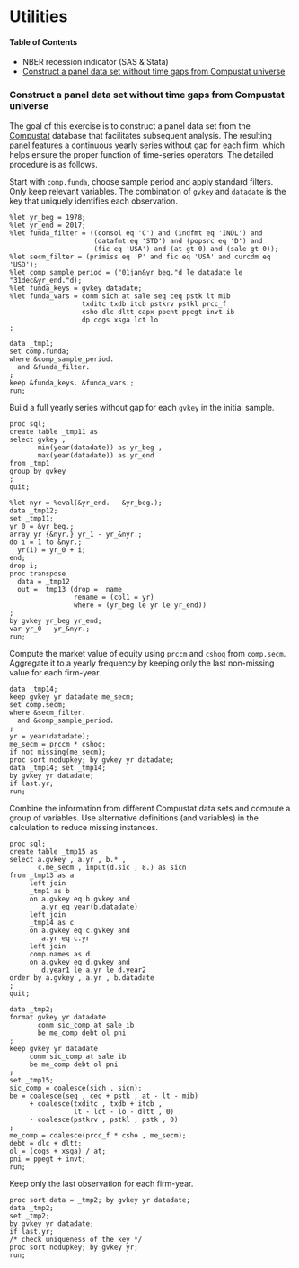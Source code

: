 # Utilities

#### Table of Contents

- NBER recession indicator (SAS & Stata)
- [Construct a panel data set without time gaps from Compustat universe](#build_panel)



<a name="build_panel"></a>
### Construct a panel data set without time gaps from Compustat universe

The goal of this exercise is to construct a panel data set from the [Compustat](https://wrds-web.wharton.upenn.edu/wrds/query_forms/navigation.cfm?navId=60) database that facilitates subsequent analysis.
The resulting panel features a continuous yearly series without gap for each firm, which helps ensure the proper function of time-series operators. 
The detailed procedure is as follows.

Start with `comp.funda`, choose sample period and apply standard filters.
Only keep relevant variables.
The combination of `gvkey` and `datadate` is the key that uniquely identifies each observation.
```sas
%let yr_beg = 1978;
%let yr_end = 2017;
%let funda_filter = ((consol eq 'C') and (indfmt eq 'INDL') and 
                     (datafmt eq 'STD') and (popsrc eq 'D') and
                     (fic eq 'USA') and (at gt 0) and (sale gt 0));
%let secm_filter = (primiss eq 'P' and fic eq 'USA' and curcdm eq 'USD');
%let comp_sample_period = ("01jan&yr_beg."d le datadate le "31dec&yr_end."d);
%let funda_keys = gvkey datadate;
%let funda_vars = conm sich at sale seq ceq pstk lt mib
                  txditc txdb itcb pstkrv pstkl prcc_f 
                  csho dlc dltt capx ppent ppegt invt ib
                  dp cogs xsga lct lo
;

data _tmp1;
set comp.funda;
where &comp_sample_period. 
  and &funda_filter.
;
keep &funda_keys. &funda_vars.;
run;
```

Build a full yearly series without gap for each `gvkey` in the initial sample.
```sas
proc sql;
create table _tmp11 as
select gvkey , 
       min(year(datadate)) as yr_beg ,
       max(year(datadate)) as yr_end
from _tmp1
group by gvkey
;
quit;

%let nyr = %eval(&yr_end. - &yr_beg.);
data _tmp12;
set _tmp11;
yr_0 = &yr_beg.;
array yr {&nyr.} yr_1 - yr_&nyr.;
do i = 1 to &nyr.;
  yr(i) = yr_0 + i;
end;
drop i;
proc transpose 
  data = _tmp12 
  out = _tmp13 (drop = _name_ 
                rename = (col1 = yr)
                where = (yr_beg le yr le yr_end))
;
by gvkey yr_beg yr_end;
var yr_0 - yr_&nyr.;
run;
```

Compute the market value of equity using `prccm` and `cshoq` from `comp.secm`.
Aggregate it to a yearly frequency by keeping only the last non-missing value for each firm-year.
```sas
data _tmp14;
keep gvkey yr datadate me_secm;
set comp.secm;
where &secm_filter.
  and &comp_sample_period.
;
yr = year(datadate);
me_secm = prccm * cshoq;
if not missing(me_secm);
proc sort nodupkey; by gvkey yr datadate;
data _tmp14; set _tmp14;
by gvkey yr datadate;
if last.yr;
run;
```

Combine the information from different Compustat data sets and compute a group of variables.
Use alternative definitions (and variables) in the calculation to reduce missing instances.
```sas
proc sql;
create table _tmp15 as
select a.gvkey , a.yr , b.* , 
       c.me_secm , input(d.sic , 8.) as sicn
from _tmp13 as a
     left join
     _tmp1 as b
     on a.gvkey eq b.gvkey and
        a.yr eq year(b.datadate)
     left join
     _tmp14 as c
     on a.gvkey eq c.gvkey and
        a.yr eq c.yr
     left join
     comp.names as d
     on a.gvkey eq d.gvkey and
        d.year1 le a.yr le d.year2
order by a.gvkey , a.yr , b.datadate
;
quit;

data _tmp2;
format gvkey yr datadate
       conm sic_comp at sale ib
       be me_comp debt ol pni 
;
keep gvkey yr datadate 
     conm sic_comp at sale ib
     be me_comp debt ol pni 
;
set _tmp15;
sic_comp = coalesce(sich , sicn);
be = coalesce(seq , ceq + pstk , at - lt - mib)
     + coalesce(txditc , txdb + itcb , 
                lt - lct - lo - dltt , 0)
     - coalesce(pstkrv , pstkl , pstk , 0)
;
me_comp = coalesce(prcc_f * csho , me_secm);
debt = dlc + dltt;
ol = (cogs + xsga) / at;
pni = ppegt + invt;
run;
```

Keep only the last observation for each firm-year.
```sas
proc sort data = _tmp2; by gvkey yr datadate;
data _tmp2;
set _tmp2;
by gvkey yr datadate;
if last.yr;
/* check uniqueness of the key */
proc sort nodupkey; by gvkey yr; 
run;
```
